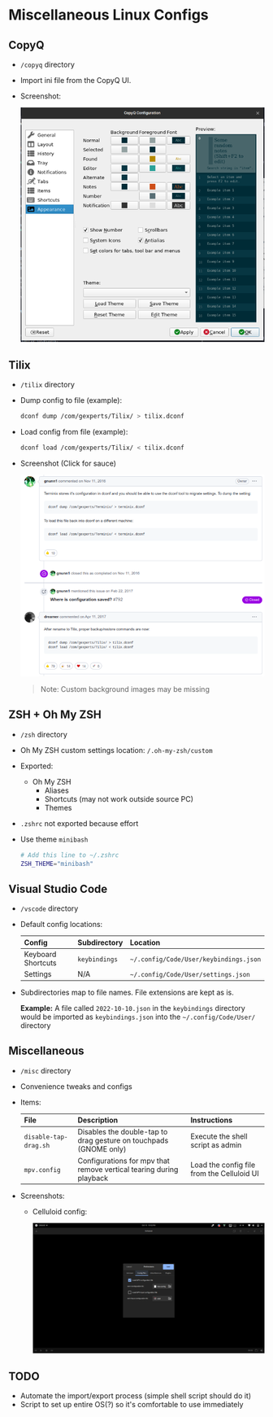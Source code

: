 # Miscellaneous Linux Configs

## CopyQ

- `/copyq` directory
- Import ini file from the CopyQ UI.
- Screenshot:

  ![Dump and load commands screenshot](copyq/images/screenshot.png)

## Tilix

- `/tilix` directory
- Dump config to file (example):
  ```sh
  dconf dump /com/gexperts/Tilix/ > tilix.dconf
  ```
- Load config from file (example):

  ```sh
  dconf load /com/gexperts/Tilix/ < tilix.dconf
  ```

- Screenshot (Click for sauce)

  [![Dump and load commands screenshot](tilix/images/screenshot.png)](https://github.com/gnunn1/tilix/issues/571)

  > Note: Custom background images may be missing

## ZSH + Oh My ZSH

- `/zsh` directory
- Oh My ZSH custom settings location: `/.oh-my-zsh/custom`
- Exported:
  - Oh My ZSH
    - Aliases
    - Shortcuts (may not work outside source PC)
    - Themes
- `.zshrc` not exported because effort
- Use theme `minibash`

  ```sh
  # Add this line to ~/.zshrc
  ZSH_THEME="minibash"
  ```

## Visual Studio Code

- `/vscode` directory
- Default config locations:

  | Config             | Subdirectory  | Location                               |
  | ------------------ | ------------- | -------------------------------------- |
  | Keyboard Shortcuts | `keybindings` | `~/.config/Code/User/keybindings.json` |
  | Settings           | N/A           | `~/.config/Code/User/settings.json`    |

- Subdirectories map to file names. File extensions are kept as is.

  **Example:** A file called `2022-10-10.json` in the `keybindings` directory would be imported as `keybindings.json` into the `~/.config/Code/User/` directory

## Miscellaneous

- `/misc` directory
- Convenience tweaks and configs
- Items:

  | File                  | Description                                                         | Instructions                               |
  | --------------------- | ------------------------------------------------------------------- | ------------------------------------------ |
  | `disable-tap-drag.sh` | Disables the double-tap to drag gesture on touchpads (GNOME only)   | Execute the shell script as admin          |
  | `mpv.config`          | Configurations for mpv that remove vertical tearing during playback | Load the config file from the Celluloid UI |

- Screenshots:

  - Celluloid config:

    ![Dump and load commands screenshot](misc/images/mpv.png)

## TODO

- Automate the import/export process (simple shell script should do it)
- Script to set up entire OS(?) so it's comfortable to use immediately
